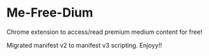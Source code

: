 # Me-Free-Dium
Chrome extension to access/read premium medium content for free!

Migrated manifest v2 to manifest v3 scripting.
Enjoyy!!
